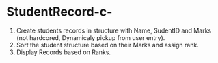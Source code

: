 # StudentRecord-c-
1. Create students records in structure with Name, SudentID and Marks (not hardcored, Dynamicaly pickup from user entry).
2. Sort the student structure based on their Marks and assign rank.
3. Display Records based on Ranks.

